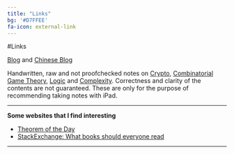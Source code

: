 ```yaml
---
title: "Links"
bg: '#D7FFEE'
fa-icon: external-link
---
```


#Links

[Blog](http://blog.jiaweigao.com/) and [Chinese Blog](http://cn.jiaweigao.com/)

Handwritten, raw and not proofchecked notes on [Crypto](https://drive.google.com/open?id=0B24myuzvksSDcVczeHFKaWhyT2s&authuser=0), [Combinatorial Game Theory](https://drive.google.com/folderview?id=0B24myuzvksSDSXgtY1Q4QklXdDg&usp=sharing), [Logic](https://drive.google.com/folderview?id=0B24myuzvksSDSTVsUDQzNG16MTQ&usp=sharing) and [Complexity](https://drive.google.com/folderview?id=0B24myuzvksSDbFJQdXpzTW1hbWc&usp=sharing). Correctness and clarity of the contents are not guaranteed. These are only for the purpose of recommending taking notes with iPad.

---

**Some websites that I find interesting**

- [Theorem of the Day](http://www.theoremoftheday.org/)
- [StackExchange: What books should everyone read](http://cstheory.stackexchange.com/questions/3253/what-books-should-everyone-read)

----
